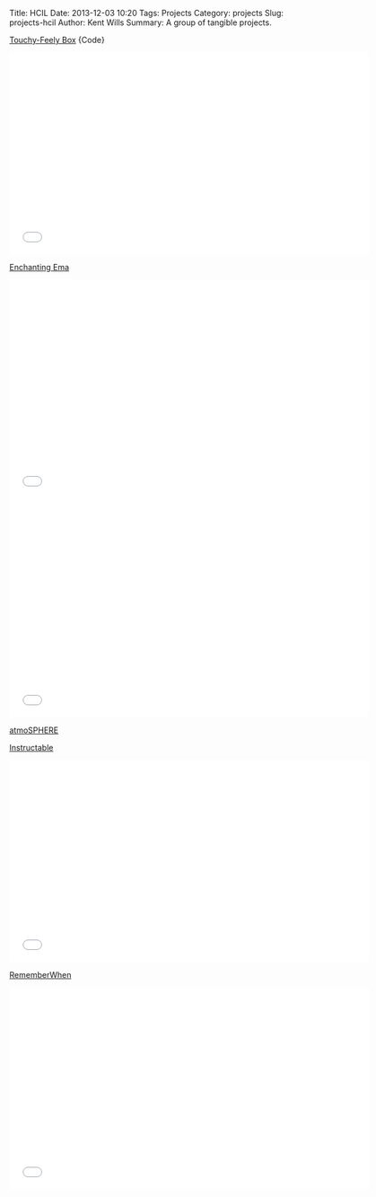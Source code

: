 Title: HCIL
Date: 2013-12-03 10:20
Tags: Projects
Category: projects
Slug: projects-hcil
Author: Kent Wills
Summary: A group of tangible projects.


<p><a href="http://cmsc838f-s14.wikispaces.com/Touchy-Feely+Box">Touchy-Feely Box</a> <a href="https://github.com/kentwills/BoxJump" style="text-decoration: none">{Code}</a></p>
<div style="margin-left: auto; margin-right: auto; display: block; width: px; height: px;"><iframe width="640" height="360" src="//www.youtube.com/embed/BJWbAMQ5OJI" frameborder="0" allowfullscreen=""></iframe></div>

<p><a href="http://cmsc838f-s14.wikispaces.com/Enchanting+Ema">Enchanting Ema</a>
</p>
<p></p>
<div style="margin-left: auto; margin-right: auto; display: block; width: px; height: px;"><iframe width="640" height="390" src="//www.youtube.com/embed/yJbJSFJD9ec" frameborder="0" allowfullscreen></iframe></div>

<div style="margin-left: auto; margin-right: auto; display: block; width: px; height: px;"><iframe width="640" height="390" src="//www.youtube.com/embed/LGlyFeBh4bw" frameborder="0" allowfullscreen></iframe></div>

<p><a href="http://cmsc838f-s14.wikispaces.com/AtmoSPHERE">atmoSPHERE</a>
</p>
<p><a href="http://www.instructables.com/id/AtmoSPHERE-XY-table-from-Knex-human-movement-visua/">Instructable</a>
</p>
<p></p>
<div style="margin-left: auto; margin-right: auto; display: block; width: px; height: px;"><iframe width="640" height="360" src="//www.youtube.com/embed/uno9NvX9yLQ?feature=player_embedded" frameborder="0" allowfullscreen></iframe></div>


<p><a href="http://cmsc838f-s14.wikispaces.com/RememberWhen">RememberWhen</a></p>
<p></p>
<div style="margin-left: auto; margin-right: auto; display: block; width: px; height: px;"><iframe width="640" height="360" src="//www.youtube.com/embed/-XD_7LgRQnM" frameborder="0" allowfullscreen></iframe>

